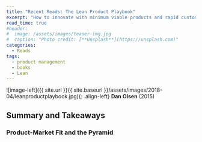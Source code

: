 ```yaml
---
title: "Recent Reads: The Lean Product Playbook"
excerpt: "How to innovate with minimum viable products and rapid customer feedback."
read_time: true
#header:
#  image: /assets/images/teaser-img.jpg
#  caption: "Photo credit: [**Unsplash**](https://unsplash.com)"
categories:
  - Reads
tags:
  - product management
  - books
  - Lean
---
```


![image-left]({{ site.url }}{{ site.baseurl }}/assets/images/2018-04/leanproductplaybook.jpg){: .align-left} **Dan Olsen** (2015)

## Summary and Takeaways
### Product-Market Fit and the Pyramid
